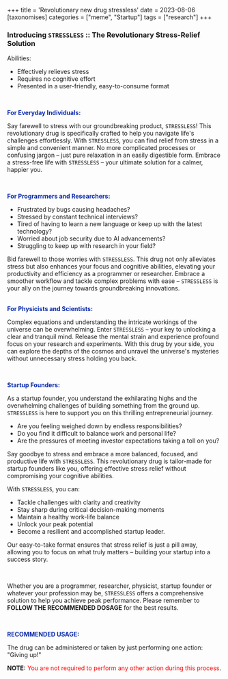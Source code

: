 +++
title = 'Revolutionary new drug stressless'
date = 2023-08-06
[taxonomises]
categories = ["meme", "Startup"]
tags = ["research"]
+++


### **Introducing `STRESSLESS` :: The Revolutionary Stress-Relief Solution**

<!-- more -->

Abilities:
- Effectively relieves stress
- Requires no cognitive effort
- Presented in a user-friendly, easy-to-consume format

<br>

<span style="color:#082aac">**For Everyday Individuals:**</span><br>

Say farewell to stress with our groundbreaking product, `STRESSLESS`! This revolutionary drug is specifically crafted to help you navigate life's challenges effortlessly. With `STRESSLESS`, you can find relief from stress in a simple and convenient manner. No more complicated processes or confusing jargon – just pure relaxation in an easily digestible form. Embrace a stress-free life with `STRESSLESS` – your ultimate solution for a calmer, happier you.



<br>

<span style="color:#082aac">**For Programmers and Researchers:**</span><br>
- Frustrated by bugs causing headaches? 
- Stressed by constant technical interviews? 
- Tired of having to learn a new language or keep up with the latest technology?
- Worried about job security due to AI advancements?
- Struggling to keep up with research in your field?

Bid farewell to those worries with `STRESSLESS`. This drug not only alleviates stress but also enhances your focus and cognitive abilities, elevating your productivity and efficiency as a programmer or researcher. Embrace a smoother workflow and tackle complex problems with ease – `STRESSLESS` is your ally on the journey towards groundbreaking innovations.
<br>
<br>

<span style="color:#082aac">**For Physicists and Scientists:**</span><br>

Complex equations and understanding the intricate workings of the universe can be overwhelming. Enter  `STRESSLESS` – your key to unlocking a clear and tranquil mind. Release the mental strain and experience profound focus on your research and experiments. With this drug by your side, you can explore the depths of the cosmos and unravel the universe's mysteries without unnecessary stress holding you back.


<br>

<span style="color:#082aac">**Startup Founders:**</span><br>

As a startup founder, you understand the exhilarating highs and the overwhelming challenges of building something from the ground up. `STRESSLESS` is here to support you on this thrilling entrepreneurial journey.

- Are you feeling weighed down by endless responsibilities?
- Do you find it difficult to balance work and personal life?
- Are the pressures of meeting investor expectations taking a toll on you?

Say goodbye to stress and embrace a more balanced, focused, and productive life with `STRESSLESS`. This revolutionary drug is tailor-made for startup founders like you, offering effective stress relief without compromising your cognitive abilities.

With `STRESSLESS`, you can:
- Tackle challenges with clarity and creativity
- Stay sharp during critical decision-making moments
- Maintain a healthy work-life balance
- Unlock your peak potential
- Become a resilient and accomplished startup leader.

Our easy-to-take format ensures that stress relief is just a pill away, allowing you to focus on what truly matters – building your startup into a success story.

<br>

Whether you are a programmer, researcher, physicist, startup founder or whatever your profession may be, `STRESSLESS` offers a comprehensive solution to help you achieve peak performance. Please remember to **FOLLOW THE RECOMMENDED DOSAGE** for the best results.

<br>

<span style="color:#082aac">**RECOMMENDED USAGE:**</span><br>

The drug can be administered or taken by just performing one action: "Giving up!"

**NOTE:** <span style="color:red">You are not required to perform any other action during this process</span>.